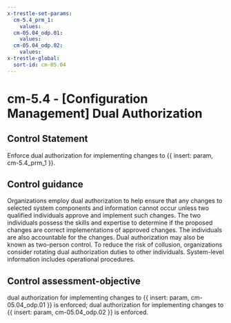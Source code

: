 ```yaml
---
x-trestle-set-params:
  cm-5.4_prm_1:
    values:
  cm-05.04_odp.01:
    values:
  cm-05.04_odp.02:
    values:
x-trestle-global:
  sort-id: cm-05.04
---
```


# cm-5.4 - \[Configuration Management\] Dual Authorization

## Control Statement

Enforce dual authorization for implementing changes to {{ insert: param, cm-5.4_prm_1 }}.

## Control guidance

Organizations employ dual authorization to help ensure that any changes to selected system components and information cannot occur unless two qualified individuals approve and implement such changes. The two individuals possess the skills and expertise to determine if the proposed changes are correct implementations of approved changes. The individuals are also accountable for the changes. Dual authorization may also be known as two-person control. To reduce the risk of collusion, organizations consider rotating dual authorization duties to other individuals. System-level information includes operational procedures.

## Control assessment-objective

dual authorization for implementing changes to {{ insert: param, cm-05.04_odp.01 }} is enforced;
dual authorization for implementing changes to {{ insert: param, cm-05.04_odp.02 }} is enforced.
